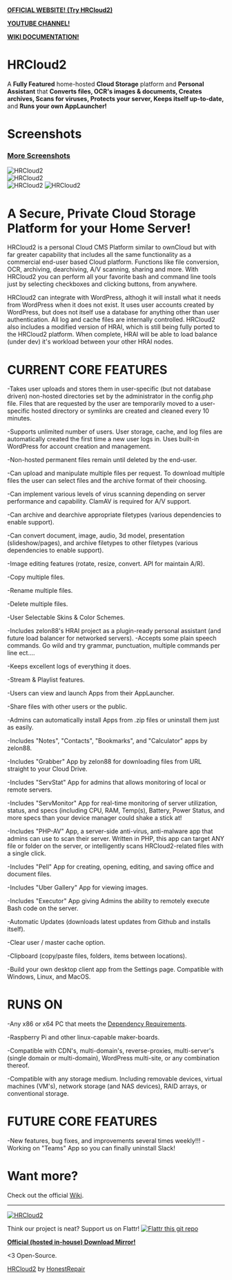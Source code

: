 **[OFFICIAL WEBSITE! (Try HRCloud2)](https://honestrepair.net)**

**[YOUTUBE CHANNEL!](https://www.youtube.com/playlist?list=PLVbKN4o8V_4OSXI0SGGBMxRvXTZJT3YM_)**

**[WIKI DOCUMENTATION!](https://github.com/zelon88/HRCloud2/wiki)**

# HRCloud2
A **Fully Featured** home-hosted **Cloud Storage** platform and **Personal Assistant** that **Converts files, OCR's images & documents, Creates archives, Scans for viruses, Protects your server, Keeps itself up-to-date,** and **Runs your own AppLauncher!** 

# Screenshots
### [More Screenshots](https://github.com/zelon88/HRCloud2/blob/master/Screenshots/More_Screenshots.md)
![HRCloud2](https://github.com/zelon88/HRCloud2/blob/master/Screenshots/HRCloud2_11-17-16_0.png)	
![HRCloud2](https://github.com/zelon88/HRCloud2/blob/master/Screenshots/HRCloud2_11-17-16_23.png)	
![HRCloud2](https://github.com/zelon88/HRCloud2/blob/master/Screenshots/HRCloud2_5-7-17_1.png)
![HRCloud2](https://github.com/zelon88/HRCloud2/blob/master/Screenshots/HRCloud2_8_10_17.png)	


# A Secure, Private Cloud Storage Platform for your Home Server!

HRCloud2 is a personal Cloud CMS Platform similar to ownCloud but with far greater capability that includes all the same functionality as a commercial end-user based Cloud platform. Functions like file conversion, OCR, archiving, dearchiving, A/V scanning, sharing and more. With HRCloud2 you can perform all your favorite bash and command line tools just by selecting checkboxes and clicking buttons, from anywhere. 

HRCloud2 can integrate with WordPress, althogh it will install what it needs from WordPress when it does not exist. It uses user accounts created by WordPress, but does not itself use a database for anything other than user authentication. All log and cache files are internally controlled. HRCloud2 also includes a modified version of HRAI, which is still being fully ported to the HRCloud2 platform. When complete, HRAI will be able to load balance (under dev) it's workload between your other HRAI nodes.

# CURRENT CORE FEATURES

-Takes user uploads and stores them in user-specific (but not database driven) non-hosted directories set by the administrator in the config.php file. Files that are requested by the user are temporarily moved to a user-specific hosted directory or symlinks are created and cleaned every 10 minutes. 

-Supports unlimited number of users. User storage, cache, and log files are automatically created the first time a new user logs in. Uses built-in WordPress for account creation and management.

-Non-hosted permanent files remain until deleted by the end-user.

-Can upload and manipulate multiple files per request. To download multiple files the user can select files and the archive format of their choosing.

-Can implement various levels of virus scanning depending on server performance and capability. ClamAV is required for A/V support.

-Can archive and dearchive appropriate filetypes (various dependencies to enable support).

-Can convert document, image, audio, 3d model, presentation (slideshow/pages), and archive filetypes to other filetypes (various dependencies to enable support).

-Image editing features (rotate, resize, convert. API for maintain A/R).

-Copy multiple files.

-Rename multiple files.

-Delete multiple files.

-User Selectable Skins & Color Schemes.

-Includes zelon88's HRAI project as a plugin-ready personal assistant (and future load balancer for networked servers).
  -Accepts some plain speech commands. Go wild and try grammar, punctuation, multiple commands per line ect....
  
-Keeps excellent logs of everything it does.

-Stream & Playlist features.

-Users can view and launch Apps from their AppLauncher.

-Share files with other users or the public.

-Admins can automatically install Apps from .zip files or uninstall them just as easily.

-Includes "Notes", "Contacts", "Bookmarks", and "Calculator" apps by zelon88.

-Includes "Grabber" App by zelon88 for downloading files from URL straight to your Cloud Drive.

-Includes "ServStat" App for admins that allows monitoring of local or remote servers.

-Includes "ServMonitor" App for real-time monitoring of server utilization, status, and specs (including CPU, RAM, Temp(s), Battery, Power Status, and more specs than your device manager could shake a stick at!

-Includes "PHP-AV" App, a server-side anti-virus, anti-malware app that admins can use to scan their server. Written in PHP, this app can target ANY file or folder on the server, or intelligently scans HRCloud2-related files with a single click.

-Includes "Pell" App for creating, opening, editing, and saving office and document files.

-Includes "Uber Gallery" App for viewing images.

-Includes "Executor" App giving Admins the ability to remotely execute Bash code on the server.

-Automatic Updates (downloads latest updates from Github and installs itself).

-Clear user / master cache option.

-Clipboard (copy/paste files, folders, items between locations).

-Build your own desktop client app from the Settings page. Compatible with Windows, Linux, and MacOS.

# RUNS ON

-Any x86 or x64 PC that meets the [Dependency Requirements](https://github.com/zelon88/HRCloud2/wiki/Dependency-Requirements).

-Raspberry Pi and other linux-capable maker-boards.

-Compatible with CDN's, multi-domain's, reverse-proxies, multi-server's (single domain or multi-domain), WordPress multi-site, or any combination thereof.

-Compatible with any storage medium. Including removable devices,  virtual machines (VM's), network storage (and NAS devices), RAID arrays, or conventional storage.

# FUTURE CORE FEATURES

-New features, bug fixes, and improvements several times weekly!!!
-Working on "Teams" App so you can finally uninstall Slack!

# Want more?

Check out the official [Wiki](https://github.com/zelon88/HRCloud2/wiki).

----------------------------

[![HRCloud2](https://www.openhub.net/p/HRCloud2/widgets/project_partner_badge?format=gif&ref=samplg)](https://www.openhub.net/p/HRCloud2)

Think our project is neat? Support us on Flattr!
[![Flattr this git repo](http://api.flattr.com/button/flattr-badge-large.png)](https://flattr.com/submit/auto?user_id=zelon88&url=https://github.com/zelon88/HRCloud2&title=HRCloud2&language=&tags=github&category=software)  

**[Official (hosted in-house) Download Mirror!](https://honestrepair.net/HRProprietary/Distros/HRCloud2-master.zip)**

<3 Open-Source.

[HRCloud2](http://hrcloud2.com)
by [HonestRepair](https://www.HonestRepair.net)
